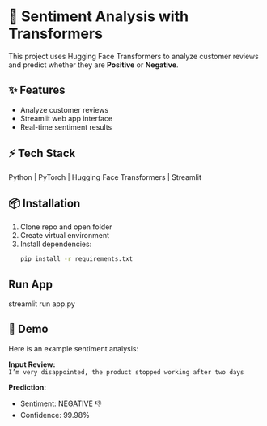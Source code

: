 # 📝 Sentiment Analysis with Transformers

This project uses Hugging Face Transformers to analyze customer reviews and predict whether they are **Positive** or **Negative**.

## ✨ Features
- Analyze customer reviews
- Streamlit web app interface
- Real-time sentiment results

## ⚡ Tech Stack
Python | PyTorch | Hugging Face Transformers | Streamlit

## 📦 Installation
1. Clone repo and open folder
2. Create virtual environment
3. Install dependencies:
   ```bash
   pip install -r requirements.txt
## Run App
streamlit run app.py

## 📸 Demo

Here is an example sentiment analysis:

**Input Review:**  
`I’m very disappointed, the product stopped working after two days`

**Prediction:**  
- Sentiment: NEGATIVE 👎  
- Confidence: 99.98%
